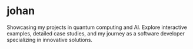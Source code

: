 # johan
Showcasing my projects in quantum computing and AI. Explore interactive examples, detailed case studies, and my journey as a software developer specializing in innovative solutions.
